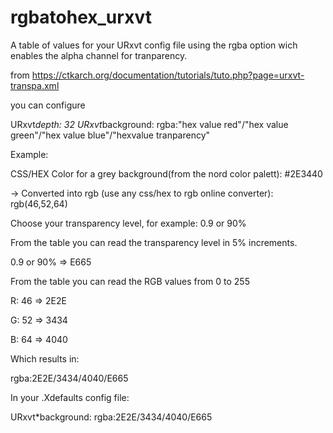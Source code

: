 # rgbatohex_urxvt
A table of values for your URxvt config file using the rgba option wich enables the alpha channel for tranparency.

from https://ctkarch.org/documentation/tutorials/tuto.php?page=urxvt-transpa.xml

you can configure 

URxvt*depth: 32
URxvt*background: rgba:"hex value red"/"hex value green"/"hex value blue"/"hexvalue tranparency"

Example:

  CSS/HEX Color for a grey background(from the nord color palett): #2E3440

   -> Converted into rgb (use any css/hex to rgb online converter): rgb(46,52,64)

  Choose your transparency level, for example: 0.9 or 90%

From the table you can read the transparency level in 5% increments.

  0.9 or 90% => E665

From the table you can read the RGB values from 0 to 255

  R: 46 => 2E2E

  G: 52 => 3434

  B: 64 => 4040

Which results in:

  rgba:2E2E/3434/4040/E665
  
In your .Xdefaults config file:

  URxvt*background: rgba:2E2E/3434/4040/E665
